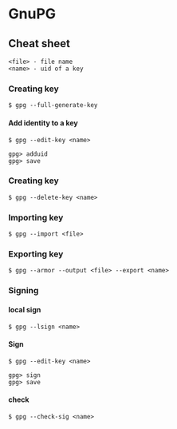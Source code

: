 # GnuPG

## Cheat sheet
```
<file> - file name
<name> - uid of a key
```

### Creating key
```
$ gpg --full-generate-key
```

#### Add identity to a key
```
$ gpg --edit-key <name>

gpg> adduid
gpg> save
```

### Creating key
```
$ gpg --delete-key <name>
```

### Importing key
```
$ gpg --import <file>
```

### Exporting key
```
$ gpg --armor --output <file> --export <name>
```

### Signing
#### local sign
```
$ gpg --lsign <name>
```
#### Sign
```
$ gpg --edit-key <name>

gpg> sign
gpg> save
```

#### check
```
$ gpg --check-sig <name>
```
